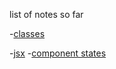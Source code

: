 list of notes so far





-[classes](./notes/classes.md)

-[jsx](./notes/jsx.md)
-[component states](./notes/component-state.md)